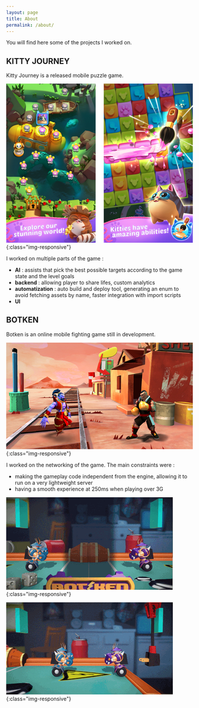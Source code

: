 ```yaml
---
layout: page
title: About
permalink: /about/
---
```


You will find here some of the projects I worked on.

## KITTY JOURNEY

Kitty Journey is a released mobile puzzle game.

![kitty-journey](/static/img/kj.jpg){:class="img-responsive"}

I worked on multiple parts of the game :
- **AI** : assists that pick the best possible targets according to the game state and the level goals
- **backend** : allowing player to share lifes, custom analytics
- **automatization** : auto build and deploy tool, generating an enum to avoid fetching assets by name, faster integration with import scripts
- **UI**

## BOTKEN

Botken is an online mobile fighting game still in development.

![botken](/static/img/botken.jpg){:class="img-responsive"}

I worked on the networking of the game.
The main constraints were :
* making the gameplay code independent from the engine, allowing it to run on a very lightweight server
* having a smooth experience at 250ms when playing over 3G

![botken-1](/static/img/gj_botken_1.gif){:class="img-responsive"}

![botken-2](/static/img/gj_botken_2.gif){:class="img-responsive"}